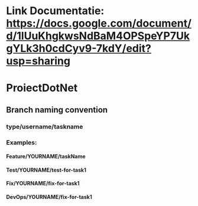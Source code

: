 ﻿# Link Documentatie: https://docs.google.com/document/d/1lUuKhgkwsNdBaM4OPSpeYP7UkgYLk3h0cdCyv9-7kdY/edit?usp=sharing
 
 # ProiectDotNet
 
## Branch naming convention

### type/username/taskname

### Examples:

#### Feature/YOURNAME/taskName

#### Test/YOURNAME/test-for-task1

#### Fix/YOURNAME/fix-for-task1

#### DevOps/YOURNAME/fix-for-task1
